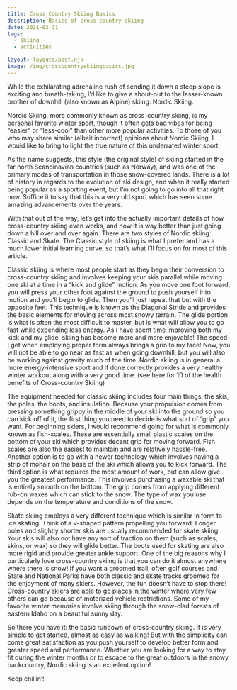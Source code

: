```yaml
---
title: Cross Country Skiing Basics
description: Basics of cross-country skiing
date: 2021-03-31
tags:
  - skiing
  - activities

layout: layouts/post.njk
image: /img/crosscountryskiingbasics.jpg
---
```


While the exhilarating adrenaline rush of sending it down a steep slope is exciting and breath-taking, I’d like to give a shout-out to the lesser-known brother of downhill (also known as Alpine) skiing: Nordic Skiing.

Nordic Skiing, more commonly known as cross-country skiing, is my personal favorite winter sport, though it often gets bad vibes for being “easier” or “less-cool” than other more popular activities. To those of you who may share similar (albeit incorrect) opinions about Nordic Skiing, I would like to bring to light the true nature of this underrated winter sport.

As the name suggests, this style (the original style) of skiing started in the far north Scandinavian countries (such as Norway), and was one of the primary modes of transportation in those snow-covered lands. There is a lot of history in regards to the evolution of ski design, and when it really started being popular as a sporting event, but I’m not going to go into all that right now. Suffice it to say that this is a very old sport which has seen some amazing advancements over the years.

With that out of the way, let’s get into the actually important details of how cross-country skiing even works, and how it is way better than just going down a hill over and over again. There are two styles of Nordic skiing: Classic and Skate. The Classic style of skiing is what I prefer and has a much lower initial learning curve, so that’s what I’ll focus on for most of this article.

Classic skiing is where most people start as they begin their conversion to cross-country skiing and involves keeping your skis parallel while moving one ski at a time in a “kick and glide” motion. As you move one foot forward, you will press your other foot against the ground to push yourself into motion and you’ll begin to glide. Then you’ll just repeat that but with the opposite feet.
This technique is known as the Diagonal Stride and provides the basic elements for moving across most snowy terrain. The glide portion is what is often the most difficult to master, but is what will allow you to go fast while expending less energy. As I have spent time improving both my kick and my glide, skiing has become more and more enjoyable! The speed I get when employing proper form always brings a grin to my face! Now, you will not be able to go near as fast as when going downhill, but you will also be working against gravity much of the time. Nordic skiing is in general a more energy-intensive sport and if done correctly provides a very healthy winter workout along with a very good time. (see here for 10 of the health benefits of Cross-country Skiing)

The equipment needed for classic skiing includes four main things: the skis, the poles, the boots, and insulation. Because your propulsion comes from pressing something grippy in the middle of your ski into the ground so you can kick off of it, the first thing you need to decide is what sort of “grip” you want. For beginning skiers, I would recommend going for what is commonly known as fish-scales. These are essentially small plastic scales on the bottom of your ski which provides decent grip for moving forward. Fish scales are also the easiest to maintain and are relatively hassle-free. Another option is to go with a newer technology which involves having a strip of mohair on the base of the ski which allows you to kick forward. The third option is what requires the most amount of work, but can allow give you the greatest performance. This involves purchasing a waxable ski that is entirely smooth on the bottom. The grip comes from applying different rub-on waxes which can stick to the snow. The type of wax you use depends on the temperature and conditions of the snow.

Skate skiing employs a very different technique which is similar in form to ice skating. Think of a v-shaped pattern propelling you forward. Longer poles and slightly shorter skis are usually recommended for skate skiing. Your skis will also not have any sort of traction on them (such as scales, skins, or wax) so they will glide better. The boots used for skating are also more rigid and provide greater ankle support.
One of the big reasons why I particularly love cross-country skiing is that you can do it almost anywhere where there is snow! If you want a groomed trail, often golf courses and State and National Parks have both classic and skate tracks groomed for the enjoyment of many skiers. However, the fun doesn’t have to stop there! Cross-country skiers are able to go places in the winter where very few others can go because of motorized vehicle restrictions. Some of my favorite winter memories involve skiing through the snow-clad forests of eastern Idaho on a beautiful sunny day.

So there you have it: the basic rundown of cross-country skiing. It is very simple to get started, almost as easy as walking! But with the simplicity can come great satisfaction as you push yourself to develop better form and greater speed and performance. Whether you are looking for a way to stay fit during the winter months or to escape to the great outdoors in the snowy backcountry, Nordic skiing is an excellent option!

Keep chillin’!

